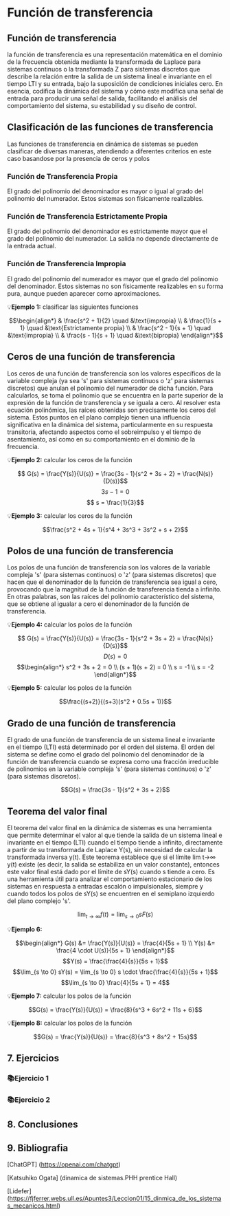 # Función de transferencia 
## Función de transferencia 
la función de transferencia es una representación matemática en el dominio de la frecuencia obtenida mediante la transformada de Laplace para sistemas continuos o la transformada Z para sistemas discretos que describe la relación entre la salida de un sistema lineal e invariante en el tiempo LTI y su entrada, bajo la suposición de condiciones iniciales cero. En esencia, codifica la dinámica del sistema y cómo este modifica una señal de entrada para producir una señal de salida, facilitando el análisis del comportamiento del sistema, su estabilidad y su diseño de control.
## Clasificación de las funciones de transferencia
Las funciones de transferencia en dinámica de sistemas se pueden clasificar de diversas maneras, atendiendo a diferentes criterios en este caso basandose por la presencia de ceros y polos
### Función de Transferencia Propia
El grado del polinomio del denominador es mayor o igual al grado del polinomio del numerador. Estos sistemas son físicamente realizables.
### Función de Transferencia Estrictamente Propia
El grado del polinomio del denominador es estrictamente mayor que el grado del polinomio del numerador. La salida no depende directamente de la entrada actual.
### Función de Transferencia Impropia
El grado del polinomio del numerador es mayor que el grado del polinomio del denominador. Estos sistemas no son físicamente realizables en su forma pura, aunque pueden aparecer como aproximaciones.

💡**Ejemplo 1:** clasificar las siguientes funciones 

$$\begin{align*}
& \frac{s^2 + 1}{2} \quad &\text{impropia} \\
& \frac{1}{s + 1} \quad &\text{Estrictamente propia} \\
& \frac{s^2 - 1}{s + 1} \quad &\text{impropia} \\
& \frac{s - 1}{s + 1} \quad &\text{bipropia}
\end{align*}$$

## Ceros de una función de transferencia 
Los ceros de una función de transferencia son los valores específicos de la variable compleja (ya sea 's' para sistemas continuos o 'z' para sistemas discretos) que anulan el polinomio del numerador de dicha función. Para calcularlos, se toma el polinomio que se encuentra en la parte superior de la expresión de la función de transferencia y se iguala a cero. Al resolver esta ecuación polinómica, las raíces obtenidas son precisamente los ceros del sistema. Estos puntos en el plano complejo tienen una influencia significativa en la dinámica del sistema, particularmente en su respuesta transitoria, afectando aspectos como el sobreimpulso y el tiempo de asentamiento, así como en su comportamiento en el dominio de la frecuencia.

💡**Ejemplo 2:** calcular los ceros de la función  

$$ G(s) = \frac{Y(s)}{U(s)} = \frac{3s - 1}{s^2 + 3s + 2} = \frac{N(s)}{D(s)}$$
$$ 3s - 1 = 0 $$
$$ s = \frac{1}{3}$$

💡**Ejemplo 3:** calcular los ceros de la función 

$$\frac{s^2 + 4s + 1}{s^4 + 3s^3 + 3s^2 + s + 2}$$

## Polos de una función de transferencia 
Los polos de una función de transferencia son los valores de la variable compleja 's' (para sistemas continuos) o 'z' (para sistemas discretos) que hacen que el denominador de la función de transferencia sea igual a cero, provocando que la magnitud de la función de transferencia tienda a infinito. En otras palabras, son las raíces del polinomio característico del sistema, que se obtiene al igualar a cero el denominador de la función de transferencia.

💡**Ejemplo 4:** calcular los polos de la función 

$$ G(s) = \frac{Y(s)}{U(s)} = \frac{3s - 1}{s^2 + 3s + 2} = \frac{N(s)}{D(s)}$$
$$ D(s) = 0$$
$$\begin{align*}
s^2 + 3s + 2 = 0 \\
(s + 1)(s + 2) = 0 \\
s = -1 \\
s = -2
\end{align*}$$

💡**Ejemplo 5:** calcular los polos de la función

$$\frac{(s+2)}{(s+3)(s^2 + 0.5s + 1)}$$

## Grado de una función de transferencia 
El grado de una función de transferencia de un sistema lineal e invariante en el tiempo (LTI) está determinado por el orden del sistema. El orden del sistema se define como el grado del polinomio del denominador de la función de transferencia cuando se expresa como una fracción irreducible de polinomios en la variable compleja 's' (para sistemas continuos) o 'z' (para sistemas discretos).

$$G(s) = \frac{3s - 1}{s^2 + 3s + 2}$$

## Teorema del valor final 

El teorema del valor final en la dinámica de sistemas es una herramienta que permite determinar el valor al que tiende la salida de un sistema lineal e invariante en el tiempo (LTI) cuando el tiempo tiende a infinito, directamente a partir de su transformada de Laplace Y(s), sin necesidad de calcular la transformada inversa y(t). Este teorema establece que si el límite lim t→∞ y(t) existe (es decir, la salida se estabiliza en un valor constante), entonces este valor final está dado por el límite de sY(s) cuando s tiende a cero. Es una herramienta útil para analizar el comportamiento estacionario de los sistemas en respuesta a entradas escalón o impulsionales, siempre y cuando todos los polos de sY(s) se encuentren en el semiplano izquierdo del plano complejo 's'.

$$\lim_{t \to \infty} f(t) = \lim_{s \to 0} sF(s)$$

💡**Ejemplo 6:** 

$$\begin{align*}
G(s) &= \frac{Y(s)}{U(s)} = \frac{4}{5s + 1} \\
Y(s) &= \frac{4 \cdot U(s)}{5s + 1}
\end{align*}$$
$$Y(s) = \frac{\frac{4}{s}}{5s + 1}$$
$$\lim_{s \to 0} sY(s) = \lim_{s \to 0} s \cdot \frac{\frac{4}{s}}{5s + 1}$$
$$\lim_{s \to 0} \frac{4}{5s + 1} = 4$$

💡**Ejemplo 7:** calcular los polos de la función

$$G(s) = \frac{Y(s)}{U(s)} = \frac{8}{s^3 + 6s^2 + 11s + 6}$$

💡**Ejemplo 8:** calcular los polos de la función

$$G(s) = \frac{Y(s)}{U(s)} = \frac{8}{s^3 + 8s^2 + 15s}$$

## 7. Ejercicios
### 📚Ejercicio 1
### 📚Ejercicio 2
## 8. Conclusiones
## 9. Bibliografia 

[ChatGPT] (https://openai.com/chatgpt)

[Katsuhiko Ogata] (dinamica de sistemas.PHH prentice Hall)

[Lidefer] (https://fjferrer.webs.ull.es/Apuntes3/Leccion01/15_dinmica_de_los_sistemas_mecanicos.html)
